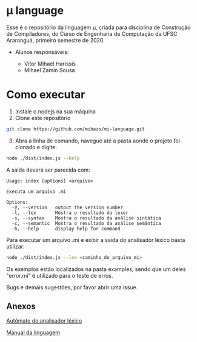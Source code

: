#  μ language
Esse é o repositório da linguagem  μ, criada para disciplina de Construção de Compiladores, do Curso de Engenharia de Computação da UFSC Araranguá, primeiro semestre de 2020.

- Alunos responsáveis:

    - Vitor Mihael Harissis 
    - Mihael Zamin Sousa

# Como executar

1) Instale o nodejs na sua máquina
2) Clone este repositório

```bash
git clone https://github.com/mihazs/mi-language.git
```

3) Abra a linha de comando, navegue até a pasta aonde o projeto foi clonado e digite:

```bash
node ./dist/index.js --help
```

A saída deverá ser parecida com:

```text
Usage: index [options] <arquivo>

Executa um arquivo .mi

Options:
  -V, --version   output the version number
  -l, --lex       Mostra o resultado do lexer
  -s, --syntax    Mostra o resultado da análise sintática
  -c, --semantic  Mostra o resultado da análise semântica
  -h, --help      display help for command
```

Para executar um arquivo .mi e exibir a saída do analisador léxico basta utilizar:

```bash
node ./dist/index.js --lex <caminho_do_arquivo_mi>
```

Os exemplos estão localizados na pasta examples, sendo que um deles "error.mi" é utilizado para o teste de erros.

Bugs e demais sugestões, por favor abrir uma issue.

## Anexos
[Autômato do analisador léxico](./anexos/lexico/automato.pdf)

[Manual da linguagem](https://docs.google.com/document/d/1bcNnKXO9i62Fyuse_SmdwwGpHy4--Ie4bkY0piCljQc/edit?usp=sharing)
